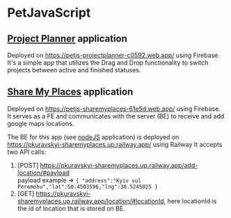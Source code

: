 # PetJavaScript
## [Project Planner](projectPlanner) application
Deployed on https://petjs-projectplanner-c0592.web.app/ using Firebase.  
It's a simple app that utilizes the Drag and Drop functionality to switch projects between active and finished statuses.

## [Share My Places](shareMyPlaces) application
Deployed on https://petjs-sharemyplaces-61e5d.web.app/ using Firebase.  
It serves as a FE and communicates with the server (BE) to receive and add google maps locations.  

The BE for this app (see [nodeJS](nodeJS) application) is deployed on https://pkuravskyi-sharemyplaces.up.railway.app/ using Railway
It accepts two API calls:
1) [POST] https://pkuravskyi-sharemyplaces.up.railway.app/add-location/#payload  
payload example => ```{ "address":"Kyiv vul Peremohu","lat":50.4503596,"lng":30.5245025 }```
2) [GET] https://pkuravskyi-sharemyplaces.up.railway.app/location/#locationId, here locationId is the id of location that is stored on BE.
